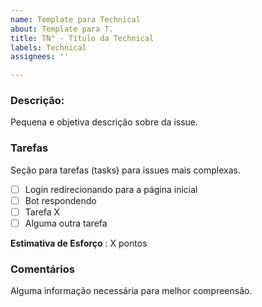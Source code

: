```yaml
---
name: Template para Technical
about: Template para T.
title: TN° - Título da Technical
labels: Technical
assignees: ''

---
```


### Descrição:
Pequena e objetiva descrição sobre da issue.

### Tarefas
Seção para tarefas (tasks) para issues mais complexas. 
- [ ] Login redirecionando para a página inicial
- [ ] Bot respondendo
- [ ] Tarefa X
- [ ] Alguma outra tarefa

**Estimativa de Esforço** : X pontos

### Comentários
Alguma informação necessária para melhor compreensão.
